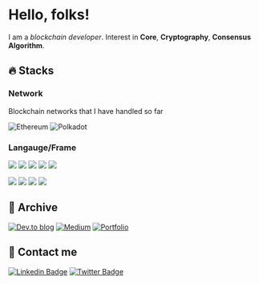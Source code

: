 
# Hello, folks!

I am a _blockchain developer_. Interest in **Core**, **Cryptography**, **Consensus Algorithm**. 

## 🔥 Stacks

### Network 
Blockchain networks that I have handled so far

![Ethereum](https://img.shields.io/badge/Ethereum-3C3C3D?style=for-the-badge&logo=Ethereum&logoColor=white)
![Polkadot](https://img.shields.io/badge/polkadot-E6007A?style=for-the-badge&logo=polkadot&logoColor=white)

### Langauge/Frame 

![](https://img.shields.io/badge/Code-Rust-informational?style=flat&logo=rust&logoColor=white&color=2bbc8a)
![](https://img.shields.io/badge/Code-Solidity-informational?style=flat&logo=solidity&logoColor=white&color=2bbc8a)
![](https://img.shields.io/badge/Code-Python-informational?style=flat&logo=python&logoColor=white&color=2bbc8a)
![](https://img.shields.io/badge/Code-Reactjs-informational?style=flat&logo=react&logoColor=white&color=2bbc8a)
![](https://img.shields.io/badge/Code-SwiftUI-informational?style=flat&logo=swift&logoColor=white&color=2bbc8a)

![](https://img.shields.io/badge/Frame-Brownie-informational?style=flat&logoColor=white&color=4d0092)
![](https://img.shields.io/badge/Frame-Web3js-informational?style=flat&logoColor=white&color=4d0092)
![](https://img.shields.io/badge/Frame-Substrate-informational?style=flat&logoColor=white&color=4d0092)
![](https://img.shields.io/badge/Frame-Polkadotjs-informational?style=flat&logoColor=white&color=4d0092)

## 📍 Archive

[![Dev.to blog](https://img.shields.io/badge/dev.to-0A0A0A?style=for-the-badge&logo=dev.to&logoColor=white&link=https://dev.to/cocoyoon)](https://dev.to/cocoyoon)
[![Medium](https://img.shields.io/badge/Medium-12100E?style=for-the-badge&logo=medium&logoColor=white&link=https://medium.com/@cocoyoon)](https://medium.com/@cocoyoon)
[![Portfolio](https://img.shields.io/badge/Porfolio-100000?style=for-the-badge&logo=github&logoColor=white&link=https://jeongsoyoun.github.io/)](https://jeongsoyoun.github.io/)
<!-- [![Linktree](https://img.shields.io/badge/linktree-1de9b6?style=for-the-badge&logo=linktree&logoColor=white&link=https://linktr.ee/cocoyoon)](https://linktr.ee/cocoyoon) -->

## 📱 Contact me

[![Linkedin Badge](https://img.shields.io/badge/-LinkedIn-0077B5?style=flat&logo=Linkedin&logoColor=white&link=https://www.linkedin.com/in/soyoun-jeong-066165179/)](https://www.linkedin.com/in/soyoun-jeong-066165179/)
[![Twitter Badge](https://img.shields.io/badge/-Twitter-1DA1F2?style=flat&logo=twitter&logoColor=white&link=https://twitter.com/cocoYoon0306)](https://twitter.com/cocoYoon0306)

